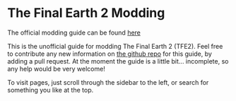 # The Final Earth 2 Modding
The official modding guide can be found [here](https://florianvanstrien.nl/TheFinalEarth2/modding.php)

This is the unofficial guide for modding The Final Earth 2 (TFE2). Feel free to contribute any new information on [the github repo](https://github.com/DT-is-not-available/tfe2-modding/) for this guide, by adding a pull request. At the moment the guide is a little bit... incomplete, so any help would be very welcome!

To visit pages, just scroll through the sidebar to the left, or search for something you like at the top.

